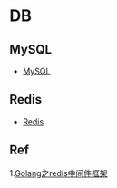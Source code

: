 # DB

## MySQL

- [MySQL](10_mysql/README.md)

## Redis

- [Redis](20_redis/README.md)

## Ref

1.[Golang之redis中间件框架](https://blog.csdn.net/QianLiStudent/article/details/103990921)


